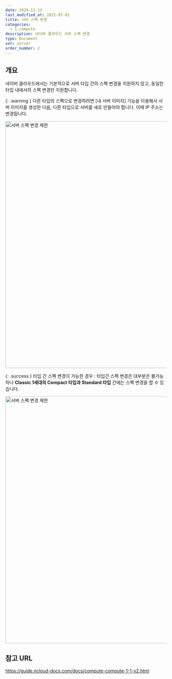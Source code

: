 ```yaml
---
date: 2020-11-13
last_modified_at: 2021-07-02
title: 서버 스펙 변경
categories:
  - 1.compute
description: 네이버 클라우드 서버 스펙 변경
type: Document
set: server
order_number: 2
---
```


## 개요
네이버 클라우드에서는 기본적으로 서버 타입 간의 스펙 변경을 지원하지 않고, 동일한 타입 내에서의 스펙 변경만 지원합니다.

{: .warning }
다른 타입의 스펙으로 변경하려면 [내 서버 이미지] 기능을 이용해서 서버 이미지를 생성한 다음, 다른 타입으로 서버를 새로 만들어야 합니다. 이때 IP 주소는 변경됩니다.

<img src="../../images/ncp_server_spec_change_01.jpg" alt="서버 스펙 변경 제한" style="width:770px;align:center">

{: .success }
타입 간 스펙 변경이 가능한 경우 : 타입간 스펙 변경은 대부분은 불가능하나 **Classic 1세대의 Compact 타입과 Standard 타입** 간에는 스펙 변경을 할 수 있습니다.

<img src="../../images/ncp_server_spec_change_02.jpg" alt="서버 스펙 변경 제한" style="width:770px;align:center">

## 참고 URL
<a href="https://guide.ncloud-docs.com/docs/compute-compute-1-1-v2" target="_blank" style="word-break:break-all;">https://guide.ncloud-docs.com/docs/compute-compute-1-1-v2.html</a>

